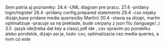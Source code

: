 Sem patria aj poznamky:
24.4 
-UML diagram pre pracu.
27.4
-pridany login/register
28.4
-pridany config,prepared statements
29.4
-css nejaky dizajn,base pridane media queries(by Martin)
30.4
-stavia sa dizajn, martin optimalizuje
-pracuje sa na preklade, bude cerpany z json filu (language/..)
3.5
-jazyk ide(treba dat key a class),pdf ide , csv spravim po pondelku alebo pondelok, dizajn asi je, 
todo: csv, optimalizacia cez media queries, a nvm co este 
